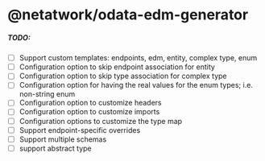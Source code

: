 # @netatwork/odata-edm-generator

##### TODO:

- [ ] Support custom templates: endpoints, edm, entity, complex type, enum
- [ ] Configuration option to skip endpoint association for entity
- [ ] Configuration option to skip type association for complex type
- [ ] Configuration option for having the real values for the enum types; i.e. non-string enum
- [ ] Configuration option to customize headers
- [ ] Configuration option to customize imports
- [ ] Configuration options to customize the type map
- [ ] Support endpoint-specific overrides
- [ ] Support multiple schemas
- [ ] support abstract type